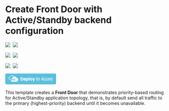 # Create Front Door with Active/Standby backend configuration

<IMG SRC="https://azurequickstartsservice.blob.core.windows.net/badges/201-front-door-priority-lb/PublicLastTestDate.svg" />&nbsp;
<IMG SRC="https://azurequickstartsservice.blob.core.windows.net/badges/201-front-door-priority-lb/PublicDeployment.svg" />&nbsp;

<IMG SRC="https://azurequickstartsservice.blob.core.windows.net/badges/201-front-door-priority-lb/FairfaxLastTestDate.svg" />&nbsp;
<IMG SRC="https://azurequickstartsservice.blob.core.windows.net/badges/201-front-door-priority-lb/FairfaxDeployment.svg" />&nbsp;

<IMG SRC="https://azurequickstartsservice.blob.core.windows.net/badges/201-front-door-priority-lb/BestPracticeResult.svg" />&nbsp;
<IMG SRC="https://azurequickstartsservice.blob.core.windows.net/badges/201-front-door-priority-lb/CredScanResult.svg" />&nbsp;

<a href="https://portal.azure.com/#create/Microsoft.Template/uri/https%3A%2F%2Fraw.githubusercontent.com%2FAzure%2Fazure-quickstart-templates%2Fmaster%2F201-front-door-priority-lb%2Fazuredeploy.json" target="_blank">
    <img src="https://raw.githubusercontent.com/Azure/azure-quickstart-templates/master/1-CONTRIBUTION-GUIDE/images/deploytoazure.png"/>
</a>

This template creates a **Front Door** that demonstrates priority-based routing for Active/Standby application topology, that is, by default send all traffic to the primary (highest-priority) backend until it becomes unavailable.

